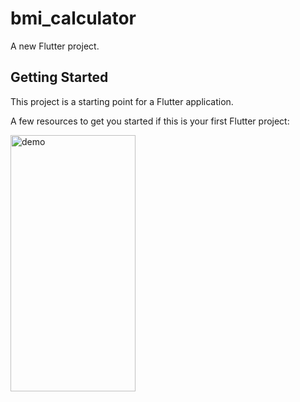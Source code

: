 # bmi_calculator

A new Flutter project.

## Getting Started

This project is a starting point for a Flutter application.

A few resources to get you started if this is your first Flutter project:

<img src="https://github.com/playatanu/bmi_calculator/blob/master/bmi_app_demo.gif?raw=true" alt="demo" width="200" height="410">
